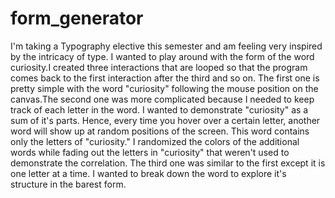 # form_generator
I'm taking a Typography elective this semester and am feeling very inspired by the 
intricacy of type. I wanted to play around with the form of the word curiosity.I created
three interactions that are looped so that the program comes back to the first interaction
after the third and so on. The first one is pretty simple with the word "curiosity" 
following the mouse position on the canvas.The second one was more complicated because 
I needed to keep track of each letter in the word. I wanted to demonstrate "curiosity" as 
a sum of it's parts. Hence, every time you hover over a certain letter, another word will show 
up at random positions of the screen. This word contains only the letters of "curiosity." I 
randomized the colors of the additional words while fading out the letters in "curiosity" 
that weren't used to demonstrate the correlation. The third one was similar to the first 
except it is one letter at a time. I wanted to break down the word to explore it's 
structure in the barest form.
